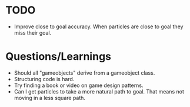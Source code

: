 # TODO
* Improve close to goal accuracy. When particles are close to goal they miss their goal.


# Questions/Learnings
* Should all "gameobjects" derive from a gameobject class.
* Structuring code is hard.
* Try finding a book or video on game design patterns.
* Can I get particles to take a more natural path to goal. That means not moving in a less square path.
